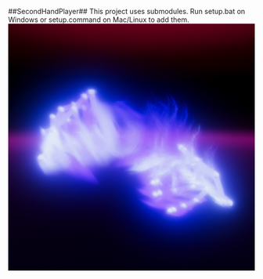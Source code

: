 ##SecondHandPlayer##
This project uses submodules. Run setup.bat on Windows or setup.command on Mac/Linux to add them.<br>
<img src="./docs/images/cover.jpg">
